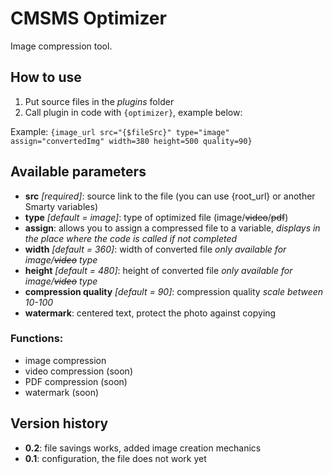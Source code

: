 # CMSMS Optimizer

Image compression tool.

## How to use

1. Put source files in the *plugins* folder
2. Call plugin in code with `{optimizer}`, example below:

Example:
`{image_url src="{$fileSrc}" type="image" assign="convertedImg" width=380 height=500 quality=90}`

## Available parameters

- **src** *[required]*: source link to the file (you can use {root_url} or another Smarty variables)
- **type** *[default = image]*: type of optimized file (image/~~video~~/~~pdf~~)
- **assign**: allows you to assign a compressed file to a variable, *displays in the place where the code is called if not completed*
- **width** *[default = 360]*: width of converted file *only available for image/~~video~~ type*
- **height** *[default = 480]*: height of converted file *only available for image/~~video~~ type*
- **compression quality** *[default = 90]*: compression quality *scale between 10-100*
- **watermark**: centered text, protect the photo against copying

### Functions:

- image compression
- video compression (soon)
- PDF compression (soon)
- watermark (soon)

## Version history

- **0.2**: file savings works, added image creation mechanics
- **0.1**: configuration, the file does not work yet